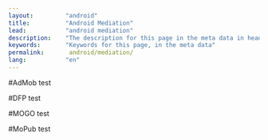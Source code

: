 ```yaml
---
layout:         "android"
title:          "Android Mediation"
lead:           "android mediation"
description:    "The description for this page in the meta data in header."
keywords:       "Keywords for this page, in the meta data"
permalink:       android/mediation/
lang:           "en"
---
```

#AdMob
test

#DFP
test

#MOGO
test

#MoPub
test
